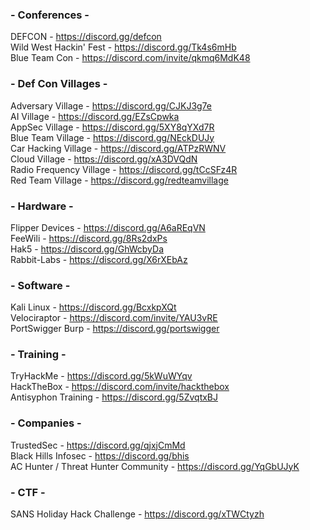 ### - Conferences - ### 
  DEFCON - https://discord.gg/defcon  <br/>
  Wild West Hackin' Fest - https://discord.gg/Tk4s6mHb  <br/>
  Blue Team Con - https://discord.com/invite/qkmq6MdK48  <br/>


### - Def Con Villages - ###
  Adversary Village - https://discord.gg/CJKJ3g7e  <br/>
  AI Village - https://discord.gg/EZsCpwka  <br/>
  AppSec Village - https://discord.gg/5XY8qYXd7R  <br/>
  Blue Team Village - https://discord.gg/NEckDUJy  <br/>
  Car Hacking Village - https://discord.gg/ATPzRWNV  <br/>
  Cloud Village - https://discord.gg/xA3DVQdN  <br/>
  Radio Frequency Village - https://discord.gg/tCcSFz4R  <br/>
  Red Team Village - https://discord.gg/redteamvillage  <br/>


### - Hardware - ###
  Flipper Devices - https://discord.gg/A6aREqVN  <br/>
  FeeWili - https://discord.gg/8Rs2dxPs  <br/>
  Hak5 - https://discord.gg/GhWcbyDa  <br/>
  Rabbit-Labs - https://discord.gg/X6rXEbAz  <br/>


### - Software - ###
  Kali Linux - https://discord.gg/BcxkpXQt  <br/>
  Velociraptor - https://discord.com/invite/YAU3vRE  <br/>
  PortSwigger Burp - https://discord.gg/portswigger  <br/>
  

### - Training - ###
  TryHackMe - https://discord.gg/5kWuWYqv  <br/>
  HackTheBox - https://discord.com/invite/hackthebox  <br/>
  Antisyphon Training - https://discord.gg/5ZvqtxBJ  <br/>


### - Companies - ###
  TrustedSec - https://discord.gg/qjxjCmMd  <br/>
  Black Hills Infosec - https://discord.gg/bhis  <br/>
  AC Hunter / Threat Hunter Community - https://discord.gg/YqGbUJyK  <br/>
  

### - CTF - ###
  SANS Holiday Hack Challenge - https://discord.gg/xTWCtyzh  <br/>

